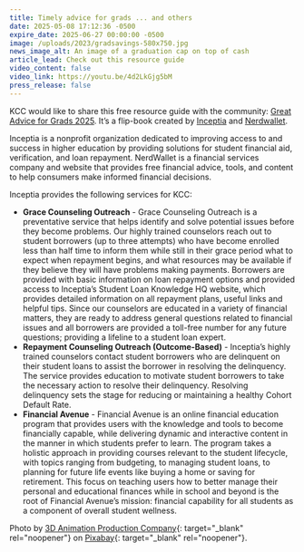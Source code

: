 ```yaml
---
title: Timely advice for grads ... and others
date: 2025-05-08 17:12:36 -0500
expire_date: 2025-06-27 00:00:00 -0500
image: /uploads/2023/gradsavings-580x750.jpg
news_image_alt: An image of a graduation cap on top of cash
article_lead: Check out this resource guide
video_content: false
video_link: https://youtu.be/4d2LkGjg5bM
press_release: false
---
```

KCC would like to share this free resource guide with the community: [Great Advice for Grads 2025](https://publications.inceptia.org/view/488390547/6/). It’s a flip-book created by [Inceptia](https://www.inceptia.org/) and [Nerdwallet](https://www.nerdwallet.com/).

Inceptia is a nonprofit organization dedicated to improving access to and success in higher education by providing solutions for student financial aid, verification, and loan repayment. NerdWallet is a financial services company and website that provides free financial advice, tools, and content to help consumers make informed financial decisions.

Inceptia provides the following services for KCC:

* **Grace Counseling Outreach** - Grace Counseling Outreach is a preventative service that helps identify and solve potential issues before they become problems. Our highly trained counselors reach out to student borrowers (up to three attempts) who have become enrolled less than half time to inform them while still in their grace period what to expect when repayment begins, and what resources may be available if they believe they will have problems making payments. Borrowers are provided with basic information on loan repayment options and provided access to Inceptia’s Student Loan Knowledge HQ website, which provides detailed information on all repayment plans, useful links and helpful tips. Since our counselors are educated in a variety of financial matters, they are ready to address general questions related to financial issues and all borrowers are provided a toll-free number for any future questions; providing a lifeline to a student loan expert.
* **Repayment Counseling Outreach (Outcome-Based)**  - Inceptia’s highly trained counselors contact student borrowers who are delinquent on their student loans to assist the borrower in resolving the delinquency. The service provides education to motivate student borrowers to take the necessary action to resolve their delinquency. Resolving delinquency sets the stage for reducing or maintaining a healthy Cohort Default Rate.
* **Financial Avenue** - Financial Avenue is an online financial education program that provides users with the knowledge and tools to become financially capable, while delivering dynamic and interactive content in the manner in which students prefer to learn. The program takes a holistic approach in providing courses relevant to the student lifecycle, with topics ranging from budgeting, to managing student loans, to planning for future life events like buying a home or saving for retirement. This focus on teaching users how to better manage their personal and educational finances while in school and beyond is the root of Financial Avenue’s mission: financial capability for all students as a component of overall student wellness.

Photo by [3D Animation Production Company](https://pixabay.com/users/quincecreative-1031690/?utm_source=link-attribution&amp;utm_medium=referral&amp;utm_campaign=image&amp;utm_content=3513738 "3D Animation Production Company on Pixabay"){: target="_blank" rel="noopener"} on [Pixabay](https://pixabay.com "Pixabay"){: target="_blank" rel="noopener"}.